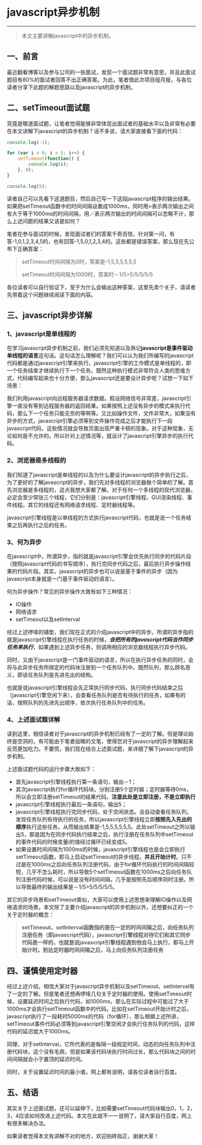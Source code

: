 # javascript异步机制

----
> 本文主要讲解javascript中的异步机制。

## 一、前言

最近翻看博客以及参与公司的一些面试，发现一个面试题非常有意思，并且此面试题目有80%的面试者回答不出正确答案。为此，笔者借此次项目组月报，与各位读者分享下此题的解题思路以及javascript的异步机制。

## 二、setTimeout面试题

究竟是哪道面试题，让笔者觉得能够非常体现出面试者的基础水平以及非常有必要在本文讲解下javascript的异步机制？话不多说，请大家直接看下面的代码：


```javascript
console.log(-1);

for (var i = 0; i < 5; i++) {
    setTimeout(function() {
        console.log(i);
    }, 0);
}

console.log(5);
```

读者自己可以先看下这道题目，然后自己写一下这段javascript程序的输出结果。如果把setTimeout函数中的时间间隔设置成1000ms，同时用>表示两次输出之间有大于等于1000ms的时间间隔，用／表示两次输出的时间间隔可以忽略不计，那么上述问题的结果又该是如何？

笔者在参与面试的时候，发现面试者们的答案千奇百怪，针对第一问，有答-1,0,1,2,3,4,5的，也有回答-1,5,0,1,2,3,4的。这些都是错误答案，那么现在先公布下正确答案：

> setTimeout时间间隔为0时，答案是-1,5,5,5,5,5,5
> 
> setTimeout时间间隔为1000时，答案时－1/5>5/5/5/5/5

各位读者可以自行验证下，至于为什么会输出这种答案，这里先卖个关子，请读者先带着这个问题继续阅读下面的内容。

## 三、javascript异步详解

### 1、javascript是单线程的

在学习javascript异步机制之前，我们必须先知道以及熟记**javascript是事件驱动单线程的语言**这句话。这句话怎么理解呢？我们可以认为我们所编写的javascript代码都是通过javascript引擎来执行。javascript引擎的工作模式是单线程的，即一个任务结束才继续执行下一个任务。既然这种执行模式非常符合人类的思维方式，代码编写起来也十分方便，那么javascript还是要设计异步呢？试想一下如下场景：

我们利用javascript向远程服务器请求数据。假设网络信号非常差，javascript引擎一直没有等到远程服务器的返回结果。如果按照上述没有异步的模式来执行代码，那么下一个任务只能无奈的等啊等。又比如操作文件，文件非常大，如果没有异步的方式，javascript引擎必须等到文件操作完成之后才能执行下一段javascript代码，这些情况就会导致页面出现严重卡顿的现象。对于这种现象，无论如何是不允许的。所以针对上述情况等，就设计了javascript引擎异步的执行代码。

### 2、浏览器是多线程的

我们知道了javascript是单线程的以及为什么要设计javascript的异步执行之后，为了更好的了解javascript的异步，我们先对多线程的浏览器做个简单的了解。首先浏览器是多线程的，这点我想大家都了解。对于任何一个多线程的现代浏览器，必定会至少常驻三个线程，它们分别是：javascript引擎线程、GUI渲染线程、事件线程。其它的线程还有网络请求线程、定时器线程等。

javascript引擎线程是以单线程的方式执行javascript代码，也就是说一个任务结束之后再执行之后的任务。

### 3、何为异步

在javascript中，所谓异步，指的就是javascript引擎会优先执行同步的代码片段（按照javascript代码的书写顺序），执行完同步代码之后，最后执行异步操作结果的代码片段。其实，javascript的异步也可以说是基于事件的异步（因为javascript本身就是一门基于事件驱动的语言）。

何为异步操作？常见的异步操作大致有如下三种情况：

* IO操作
* 网络请求
* setTimeout以及setInterval

经过上述啰嗦的铺垫，我们现在正式的介绍javascript中的异步。所谓的异步指的就是javascript引擎线程在执行任务的时候，***会把所有的javascript代码当作同步任务来执行***，如果遇到上述异步任务，则调用相应的浏览器线程执行异步代码。

同时，又由于javascript是一门事件驱动的语言，所以在执行异步任务的同时，会将与此异步任务所绑定的代码块注册到一个任务队列中。既然队列，那么顾名思义，即该任务队列是先进先出的结构。

也就是说javascript引擎线程会先正常执行同步代码，执行同步代码结束之后（javascript引擎空闲下来），会查看任务队列是否有待执行的任务，如果有的话，按照队列的先进先出顺序，依次执行任务队列中的任务。

### 4、上述面试题详解

读到这里，相信读者对于javascript的异步机制已经有了一定的了解。但是理论始终是空洞的，有可能由于笔者拙略的文笔，使得您对于javascript的异步理解起来反而更加吃力。不要慌，我们现在结合上述面试题，来详细了解下javascript的异步机制。

上述面试题代码的运行步骤大致如下：

* 首先javascript引擎线程执行第一条语句，输出－1；
* 其次javascript执行for循环代码块，分别注册5个定时器；定时器等待0ms，所以会立即注册setTimeout的结果代码。**注意此处是立即注册，不是立即执行**
* javascript引擎线程执行最后一条语句，输出5；
* javascript引擎线程执行完同步代码，处于空闲状态。会自动查看任务队列，发现任务队列有待执行的任务，所以javascript引擎线程立即**按照先入先出的顺序**执行这些任务。从而输出结果是-1,5,5,5,5,5,5。此处setTimeout之所以输出5，那是因为在同步代码执行结束之后，执行注册在任务队列中setTimeout的事件代码的时候变量i的值经过循环已经变成5。
* 如果设置时间间隔为1000ms的时候，javascript引擎线程也是会立即执行setTimeout函数，即马上启动setTimeout的异步线程，**并且开始计时**。只不过是在1000ms之后向任务队列注册代码，由于for循环代码执行的时间间隔较短，几乎不怎么耗时，所以导致5个setTimeout函数在1000ms之后向任务队列注册代码时候，可以说是没有时间间隔，几乎是按照先后顺序同时注册。所以导致最终的输出结果是－1/5>5/5/5/5/5。

其它的异步场景和setTimeout类似，大家可以使用上述思想来理解IO操作以及网络请求的场景。本文除了主要介绍javascript的异步机制以外，还想要纠正的一个关于定时器的概念：

> **setTimeout、setInterval函数指的是在一定的时间间隔之后，向任务队列注册任务（即javascript代码），javascript引擎线程对待它们和其它同步代码是一样的，也就是说javascript引擎线程遇到他会马上执行，即马上开始计时。到达定时器时间间隔之后，马上向任务队列注册任务**


## 四、谨慎使用定时器

经过上述介绍，相信大家对于javascript异步机制以及setTimeout、setInterval有了一定的了解。但是笔者还想再啰嗦几句关于定时器的使用。使用setTimeout时候，设置延迟时间之后执行代码，如1000ms，那么在实际过程中可能过了大于1000ms才会执行setTimeout函数中的代码。比如在setTimeout开始计时之后，javascript执行了一段耗时5000ms的代码（for循环），那么根据上述所讲，setTimeout事件代码必须等到javascript引擎空闲才会执行任务队列的代码，这样代码的延迟就大于1000ms。

同理，对于setInterval，它所代表的是每隔一段规定时间，动态的向任务队列中注册代码块，这个没有毛病，但是如果该代码块执行时间过长，那么代码块之间的时间间隔就会小于置顶的延迟时间。

同时，关于设置延迟时间的最小值，网上都有说明，请各位读者自行百度。

## 五、结语

其实关于上述面试题，还可以延伸下，比如需要setTimeout代码块输出0，1，2，3，4应该如何改进上述代码。本文在此就不一一说明了，请大家自行百度，网上有很多解决办法。

如果读者觉得本文有讲解不对的地方，欢迎拍砖指正，谢谢大家！